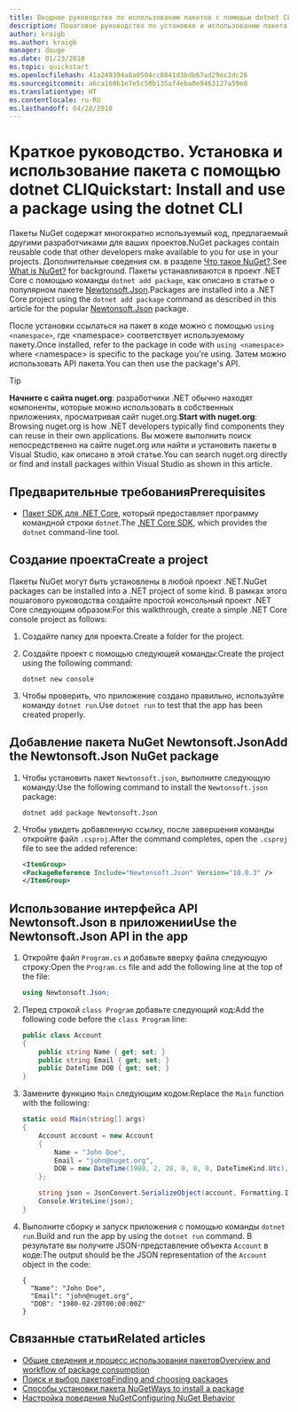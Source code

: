 ```yaml
---
title: Вводное руководство по использованию пакетов с помощью dotnet CLI
description: Пошаговое руководство по установке и использованию пакета NuGet в проекте .NET Core.
author: kraigb
ms.author: kraigb
manager: douge
ms.date: 01/23/2018
ms.topic: quickstart
ms.openlocfilehash: 41a249394a8a0504cc8841d3bdb67ad29ec2dc26
ms.sourcegitcommit: a6ca160b1e7e5c58b135af4eba0e9463127a59e8
ms.translationtype: HT
ms.contentlocale: ru-RU
ms.lasthandoff: 04/28/2018
---
```

# <a name="quickstart-install-and-use-a-package-using-the-dotnet-cli"></a><span data-ttu-id="a6188-103">Краткое руководство. Установка и использование пакета с помощью dotnet CLI</span><span class="sxs-lookup"><span data-stu-id="a6188-103">Quickstart: Install and use a package using the dotnet CLI</span></span>

<span data-ttu-id="a6188-104">Пакеты NuGet содержат многократно используемый код, предлагаемый другими разработчиками для ваших проектов.</span><span class="sxs-lookup"><span data-stu-id="a6188-104">NuGet packages contain reusable code that other developers make available to you for use in your projects.</span></span> <span data-ttu-id="a6188-105">Дополнительные сведения см. в разделе [Что такое NuGet?](../What-is-NuGet.md).</span><span class="sxs-lookup"><span data-stu-id="a6188-105">See [What is NuGet?](../What-is-NuGet.md) for background.</span></span> <span data-ttu-id="a6188-106">Пакеты устанавливаются в проект .NET Core с помощью команды `dotnet add package`, как описано в статье о популярном пакете [Newtonsoft.Json](https://www.nuget.org/packages/Newtonsoft.Json/).</span><span class="sxs-lookup"><span data-stu-id="a6188-106">Packages are installed into a .NET Core project using the `dotnet add package` command as described in this article for the popular [Newtonsoft.Json](https://www.nuget.org/packages/Newtonsoft.Json/) package.</span></span>

<span data-ttu-id="a6188-107">После установки ссылаться на пакет в коде можно с помощью `using <namespace>`, где \<namespace\> соответствует используемому пакету.</span><span class="sxs-lookup"><span data-stu-id="a6188-107">Once installed, refer to the package in code with `using <namespace>` where \<namespace\> is specific to the package you're using.</span></span> <span data-ttu-id="a6188-108">Затем можно использовать API пакета.</span><span class="sxs-lookup"><span data-stu-id="a6188-108">You can then use the package's API.</span></span>

> [!Tip]
> <span data-ttu-id="a6188-109">**Начните с сайта nuget.org**: разработчики .NET обычно находят компоненты, которые можно использовать в собственных приложениях, просматривая сайт nuget.org.</span><span class="sxs-lookup"><span data-stu-id="a6188-109">**Start with nuget.org**: Browsing nuget.org is how .NET developers typically find components they can reuse in their own applications.</span></span> <span data-ttu-id="a6188-110">Вы можете выполнить поиск непосредственно на сайте nuget.org или найти и установить пакеты в Visual Studio, как описано в этой статье.</span><span class="sxs-lookup"><span data-stu-id="a6188-110">You can search nuget.org directly or find and install packages within Visual Studio as shown in this article.</span></span>

## <a name="prerequisites"></a><span data-ttu-id="a6188-111">Предварительные требования</span><span class="sxs-lookup"><span data-stu-id="a6188-111">Prerequisites</span></span>

- <span data-ttu-id="a6188-112">[Пакет SDK для .NET Core](https://www.microsoft.com/net/download/), который предоставляет программу командной строки `dotnet`.</span><span class="sxs-lookup"><span data-stu-id="a6188-112">The [.NET Core SDK](https://www.microsoft.com/net/download/), which provides the `dotnet` command-line tool.</span></span>

## <a name="create-a-project"></a><span data-ttu-id="a6188-113">Создание проекта</span><span class="sxs-lookup"><span data-stu-id="a6188-113">Create a project</span></span>

<span data-ttu-id="a6188-114">Пакеты NuGet могут быть установлены в любой проект .NET.</span><span class="sxs-lookup"><span data-stu-id="a6188-114">NuGet packages can be installed into a .NET project of some kind.</span></span> <span data-ttu-id="a6188-115">В рамках этого пошагового руководства создайте простой консольный проект .NET Core следующим образом:</span><span class="sxs-lookup"><span data-stu-id="a6188-115">For this walkthrough, create a simple .NET Core console project as follows:</span></span>

1. <span data-ttu-id="a6188-116">Создайте папку для проекта.</span><span class="sxs-lookup"><span data-stu-id="a6188-116">Create a folder for the project.</span></span>

1. <span data-ttu-id="a6188-117">Создайте проект с помощью следующей команды:</span><span class="sxs-lookup"><span data-stu-id="a6188-117">Create the project using the following command:</span></span>

    ```cli
    dotnet new console
    ```

1. <span data-ttu-id="a6188-118">Чтобы проверить, что приложение создано правильно, используйте команду `dotnet run`.</span><span class="sxs-lookup"><span data-stu-id="a6188-118">Use `dotnet run` to test that the app has been created properly.</span></span>

## <a name="add-the-newtonsoftjson-nuget-package"></a><span data-ttu-id="a6188-119">Добавление пакета NuGet Newtonsoft.Json</span><span class="sxs-lookup"><span data-stu-id="a6188-119">Add the Newtonsoft.Json NuGet package</span></span>

1. <span data-ttu-id="a6188-120">Чтобы установить пакет `Newtonsoft.json`, выполните следующую команду:</span><span class="sxs-lookup"><span data-stu-id="a6188-120">Use the following command to install the `Newtonsoft.json` package:</span></span>

    ```cli
    dotnet add package Newtonsoft.Json
    ```

2. <span data-ttu-id="a6188-121">Чтобы увидеть добавленную ссылку, после завершения команды откройте файл `.csproj`.</span><span class="sxs-lookup"><span data-stu-id="a6188-121">After the command completes, open the `.csproj` file to see the added reference:</span></span>

    ```xml
   <ItemGroup>
    <PackageReference Include="Newtonsoft.Json" Version="10.0.3" />
   </ItemGroup>
    ```

## <a name="use-the-newtonsoftjson-api-in-the-app"></a><span data-ttu-id="a6188-122">Использование интерфейса API Newtonsoft.Json в приложении</span><span class="sxs-lookup"><span data-stu-id="a6188-122">Use the Newtonsoft.Json API in the app</span></span>

1. <span data-ttu-id="a6188-123">Откройте файл `Program.cs` и добавьте вверху файла следующую строку:</span><span class="sxs-lookup"><span data-stu-id="a6188-123">Open the `Program.cs` file and add the following line at the top of the file:</span></span>

    ```cs
    using Newtonsoft.Json;
    ```

1. <span data-ttu-id="a6188-124">Перед строкой `class Program` добавьте следующий код:</span><span class="sxs-lookup"><span data-stu-id="a6188-124">Add the following code before the `class Program` line:</span></span>

    ```cs
    public class Account
    {
        public string Name { get; set; }
        public string Email { get; set; }
        public DateTime DOB { get; set; }
    }
    ```

1. <span data-ttu-id="a6188-125">Замените функцию `Main` следующим кодом:</span><span class="sxs-lookup"><span data-stu-id="a6188-125">Replace the `Main` function with the following:</span></span>

    ```cs
    static void Main(string[] args)
    {
        Account account = new Account
        {
            Name = "John Doe",
            Email = "john@nuget.org",
            DOB = new DateTime(1980, 2, 20, 0, 0, 0, DateTimeKind.Utc),
        };

        string json = JsonConvert.SerializeObject(account, Formatting.Indented);
        Console.WriteLine(json);
    }
    ```

1. <span data-ttu-id="a6188-126">Выполните сборку и запуск приложения с помощью команды `dotnet run`.</span><span class="sxs-lookup"><span data-stu-id="a6188-126">Build and run the app by using the `dotnet run` command.</span></span> <span data-ttu-id="a6188-127">В результате вы получите JSON-представление объекта `Account` в коде:</span><span class="sxs-lookup"><span data-stu-id="a6188-127">The output should be the JSON representation of the `Account` object in the code:</span></span>

    ```output
    {
      "Name": "John Doe",
      "Email": "john@nuget.org",
      "DOB": "1980-02-20T00:00:00Z"
    }
    ```

## <a name="related-articles"></a><span data-ttu-id="a6188-128">Связанные статьи</span><span class="sxs-lookup"><span data-stu-id="a6188-128">Related articles</span></span>

- [<span data-ttu-id="a6188-129">Общие сведения и процесс использования пакетов</span><span class="sxs-lookup"><span data-stu-id="a6188-129">Overview and workflow of package consumption</span></span>](../consume-packages/overview-and-workflow.md)
- [<span data-ttu-id="a6188-130">Поиск и выбор пакетов</span><span class="sxs-lookup"><span data-stu-id="a6188-130">Finding and choosing packages</span></span>](../consume-packages/finding-and-choosing-packages.md)
- [<span data-ttu-id="a6188-131">Способы установки пакета NuGet</span><span class="sxs-lookup"><span data-stu-id="a6188-131">Ways to install a package</span></span>](../consume-packages/ways-to-install-a-package.md)
- [<span data-ttu-id="a6188-132">Настройка поведения NuGet</span><span class="sxs-lookup"><span data-stu-id="a6188-132">Configuring NuGet Behavior</span></span>](../consume-packages/configuring-nuget-behavior.md)
